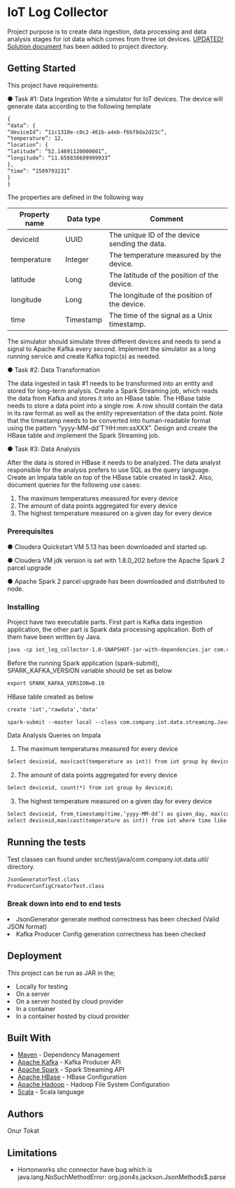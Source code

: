 # IoT Log Collector

Project purpose is to create data ingestion, data processing and data analysis stages for iot data which comes from three iot devices. [UPDATED! Solution document](https://github.com/onurtokat/iot_log_collector/blob/master/iot_solution_document.docx) has been added to project directory.

## Getting Started

This project have requirements:

● Task #1: Data Ingestion
  Write a simulator for IoT devices. The device will generate data according to the following template
  
  ```HTML
  {
  “data”: {
  “deviceId”: “11c1310e-c0c2-461b-a4eb-f6bf8da2d23c“,
  “temperature”: 12,
  “location”: {
  “latitude”: “52.14691120000001”,
  “longitude”: “11.658838699999933”
  },
  “time”: “1509793231”
  }
  }
  ```
  The properties are defined in the following way

Property name | Data type | Comment
--- | --- | ---
deviceId | UUID | The unique ID of the device sending the data.
temperature | Integer | The temperature measured by the device.
latitude | Long | The latitude of the position of the device.
longitude | Long | The longitude of the position of the device.
time | Timestamp | The time of the signal as a Unix timestamp.

The simulator should simulate three different devices and needs to send a signal to Apache Kafka every
second. Implement the simulator as a long running service and create Kafka topic(s) as needed.

● Task #2: Data Transformation

The data ingested in task #1 needs to be transformed into an entity and stored for long-term analysis. Create
a Spark Streaming job, which reads the data from Kafka and stores it into an HBase table. The HBase table
needs to store a data point into a single row. A row should contain the data in its raw format as well as the
entity representation of the data point. Note that the timestamp needs to be converted into human-readable
format using the pattern “yyyy-MM-dd'T'HH:mm:ssXXX”. Design and create the HBase table and
implement the Spark Streaming job.

● Task #3: Data Analysis

After the data is stored in HBase it needs to be analyzed. The data analyst responsible for the analysis
prefers to use SQL as the query language. Create an Impala table on top of the HBase table created in task2. Also, document queries for the following use cases:

1. The maximum temperatures measured for every device
2. The amount of data points aggregated for every device
3. The highest temperature measured on a given day for every device

### Prerequisites

● Cloudera Quickstart VM 5.13 has been downloaded and started up.

● Cloudera VM jdk version is set with 1.8.0_202 before the Apache Spark 2 parcel upgrade

● Apache Spark 2 parcel upgrade has been downloaded and distributed to node.

### Installing

Project have two executable parts. First part is Kafka data ingestion application, the other part is Spark data processing application. Both of them have been written by Java.

```HTML
java -cp iot_log_collector-1.0-SNAPSHOT-jar-with-dependencies.jar com.company.iot.data.App
```
Before the running Spark application (spark-submit), SPARK_KAFKA_VERSION variable should be set as below

```HTML
export SPARK_KAFKA_VERSION=0.10
```

HBase table created as below
```HTML
create 'iot','rawdata','data'
```

```HTML
spark-submit --master local --class com.company.iot.data.streaming.JavaHBaseStreaming iot_log_collector-1.0-SNAPSHOT-jar-with-dependencies.jar
```

Data Analysis Queries on Impala

1. The maximum temperatures measured for every device
```HTML
Select deviceid, max(cast(temperature as int)) from iot group by deviceid;
```
2. The amount of data points aggregated for every device
```HTML
Select deviceid, count(*) from iot group by deviceid;
```
3. The highest temperature measured on a given day for every device
```HTML
Select deviceid, from_timestamp(time,’yyyy-MM-dd’) as given_day, max(cast(temperature as int)) from iot group by deviceid,given_day;
select deviceid,max(cast(temperature as int)) from iot where time like '2020-04-04%' group by deviceid;
```

## Running the tests

Test classes can found under src/test/java/com.company.iot.data.util/ directory.

```HTML
JsonGeneratorTest.class
ProducerConfigCreatorTest.class
```
### Break down into end to end tests

<li>JsonGenerator generate method correctness has been checked (Valid JSON format)</li>
<li>Kafka Producer Config generation correctness has been checked</li>  

## Deployment

 This project can be run as JAR in the;
 
 <li>Locally for testing</li>
 <li>On a server</li>
 <li>On a server hosted by cloud provider</li>
 <li>In a container</li>
 <li>In a container hosted by cloud provider</li>

## Built With

* [Maven](https://maven.apache.org/) - Dependency Management
* [Apache Kafka](https://kafka.apache.org/) - Kafka Producer API
* [Apache Spark](https://spark.apache.org/) - Spark Streaming API
* [Apache HBase](https://hbase.apache.org/) - HBase Configuration
* [Apache Hadoop](https://hadoop.apache.org/) - Hadoop File System Configuration
* [Scala](https://www.scala-lang.org/) - Scala language
 

## Authors

Onur Tokat

## Limitations

* Hortonworks shc connector have bug which is java.lang.NoSuchMethodError: org.json4s.jackson.JsonMethods$.parse
